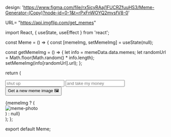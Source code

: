 design: 'https://www.figma.com/file/rx5icyRAaj1FUCRZfuuHS3/Meme-Generator-(Copy)?node-id=0-1&t=rPxFnWOYQ2mvsfV8-0'

URL= "https://api.imgflip.com/get_memes"

import React, { useState, useEffect } from 'react';

const Meme = () => {
  const [memeImg, setMemeImg] = useState(null);

  const getMemeImg = () => {
    let info = memeData.data.memes;
    let randomUrl = Math.floor(Math.random() * info.length);
    setMemeImg(info[randomUrl].url);
  };

  return (
    <main className='flex flex-col justify-around h-[500px] m-[1rem_2rem]'>
      <form className='flex flex-col justify-around h-[150px]'>
        <section className='flex justify-between'>
          <input
            className='w-[47.5%] border border-[grey] font-karla indent-1.5 rounded placeholder:text-[.75rem]'
            type='text'
            placeholder='shut up'
          />
          <input
            className='w-[47.5%] border border-[grey] font-karla indent-1.5 rounded placeholder:text-[.75rem]'
            type='text'
            placeholder='and take my money'
          />
        </section>
        <button
          onClick={getMemeImg}
          type='button'
          className='border-none h-[40px] bg-[#672280] rounded p-[.5rem]'
        >
          Get a new meme image 🖼
        </button>
      </form>
      {memeImg ? (
        <section className='w-full h-auto max-w-[477px] max-h-[268px] m-auto'>
          <img
            src={memeImg}
            alt='meme-photo'
            className='bg-cover bg-center bg-no-repeat block w-full h-auto'
          />
        </section>
      ) : null}
    </main>
  );
};

export default Meme;
